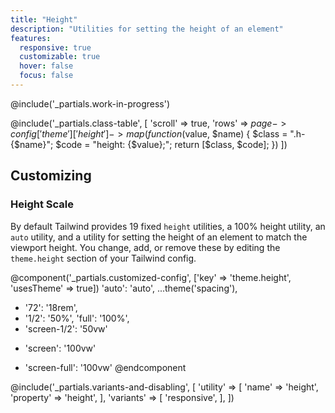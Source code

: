 ```yaml
---
title: "Height"
description: "Utilities for setting the height of an element"
features:
  responsive: true
  customizable: true
  hover: false
  focus: false
---
```


@include('_partials.work-in-progress')

@include('_partials.class-table', [
  'scroll' => true,
  'rows' => $page->config['theme']['height']->map(function ($value, $name) {
    $class = ".h-{$name}";
    $code = "height: {$value};";
    return [$class, $code];
  })
])

## Customizing

### Height Scale

By default Tailwind provides 19 fixed `height` utilities, a 100% height utility, an `auto` utility, and a utility for setting the height of an element to match the viewport height. You change, add, or remove these by editing the `theme.height` section of your Tailwind config.

@component('_partials.customized-config', ['key' => 'theme.height', 'usesTheme' => true])
  'auto': 'auto',
  ...theme('spacing'),
+ '72': '18rem',
+ '1/2': '50%',
  'full': '100%',
+ 'screen-1/2': '50vw'
- 'screen': '100vw'
+ 'screen-full': '100vw'
@endcomponent

@include('_partials.variants-and-disabling', [
    'utility' => [
        'name' => 'height',
        'property' => 'height',
    ],
    'variants' => [
        'responsive',
    ],
])
